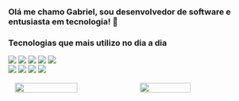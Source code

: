  ### Olá me chamo Gabriel, sou desenvolvedor de software e entusiasta em tecnologia! 👋
 ### Tecnologias que mais utilizo no dia a dia
 <div>
   <img src="https://img.shields.io/badge/C%23-239120?style=for-the-badge&logo=c-sharp&logoColor=white">
   <img src="https://img.shields.io/badge/.NET-5C2D91?style=for-the-badge&logo=.net&logoColor=white">
   <img src="https://img.shields.io/badge/PHP-777BB4?style=for-the-badge&logo=php&logoColor=white">
   <img src="https://img.shields.io/badge/HTML5-E34F26?style=for-the-badge&logo=html5&logoColor=white">
   <img src="https://img.shields.io/badge/CSS3-1572B6?style=for-the-badge&logo=css3&logoColor=white"></br>
   <img src="https://img.shields.io/badge/JavaScript-323330?style=for-the-badge&logo=javascript&logoColor=F7DF1E">
   <img src="https://img.shields.io/badge/PostgreSQL-316192?style=for-the-badge&logo=postgresql&logoColor=white">
   <img src="https://img.shields.io/badge/MySQL-00000F?style=for-the-badge&logo=mysql&logoColor=white">
   <img src="https://img.shields.io/badge/Amazon_AWS-232F3E?style=for-the-badge&logo=amazon-aws&logoColor=white">
  
   
 </div>
 </br>
 <div style="display:flex; align-items:center; justify-content:center;">
 <img src="https://github-readme-stats.vercel.app/api?username=gabrielolivra&show_icons=true&theme=dark" style="height:50%; width:50%;">
 <img src="https://github-readme-stats.vercel.app/api/top-langs/?username=gabrielolivra&layout=compact&theme=dark" style="height:50%; width:45%;">
 </div>


